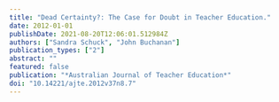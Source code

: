 ```yaml
---
title: "Dead Certainty?: The Case for Doubt in Teacher Education."
date: 2012-01-01
publishDate: 2021-08-20T12:06:01.512984Z
authors: ["Sandra Schuck", "John Buchanan"]
publication_types: ["2"]
abstract: ""
featured: false
publication: "*Australian Journal of Teacher Education*"
doi: "10.14221/ajte.2012v37n8.7"
---
```


